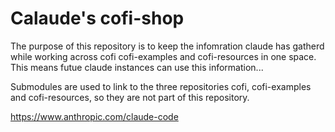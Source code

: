 # Calaude's cofi-shop

The purpose of this repository is to keep the infomration claude has gatherd while 
working across cofi cofi-examples and cofi-resources in one space. This means 
futue claude instances can use this information... 

Submodules are used to link to the three repositories cofi, cofi-examples 
and cofi-resources, so they are not part of this repository.

https://www.anthropic.com/claude-code

